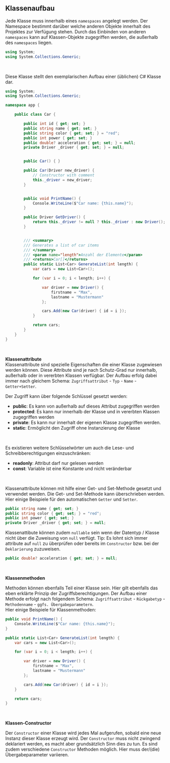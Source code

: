 ## Klassenaufbau
Jede Klasse muss innerhalb eines `namespaces` angelegt werden. Der Namespace bestimmt darüber welche anderen Objekte innerhalt des Projektes zur Verfügung stehen.
Durch das Einbinden von anderen `namespaces` kann auf Klassen-Objekte zugegriffen werden, die außerhalb des `namespaces` liegen.
```C#
using System;
using System.Collections.Generic;
```

<br />

Diese Klasse stellt den exemplarischen Aufbau einer (üblichen) C# Klasse dar.
```C#
using System;
using System.Collections.Generic;

namespace app {

    public class Car {

        public int id { get; set; }
        public string name { get; set; }
        public string color { get; set; } = "red";
        public int power { get; set; }
        public double? acceleration { get; set; } = null;
        private Driver _driver { get; set; } = null;


        public Car() { }

        public Car(Driver new_driver) {
            // Constructor with comment
            this._driver = new_driver;
        }


        public void PrintName() {
            Console.WriteLine($"Car name: {this.name}");
        }

        public Driver GetDriver() {
            return this._driver != null ? this._driver : new Driver();
        }


        /// <summary>
        /// Generates a list of car items
        /// </summary>
        /// <param name="length">Anzahl der Elemente</param>
        /// <returns>Car[]</returns>        
        public static List<Car> GenerateList(int length) {
            var cars = new List<Car>();

            for (var i = 0; i < length; i++) {

                var driver = new Driver() {
                    firstname = "Max",
                    lastname = "Mustermann"
                };

                cars.Add(new Car(driver) { id = i });
            }

            return cars;
        }
    }
}
```

<br />

**Klassenattribute**
<br>
Klassenattribute sind spezielle Eigenschaften die einer Klasse zugewiesen werden können. Diese Attribute sind je nach Schutz-Grad nur innerhalb, außerhalb oder in vererbten Klassen verfügbar.
Der Aufbau erfolg dabei immer nach gleichem Schema: `Zugriffsattribut` - `Typ` - `Name` - `Getter+Setter`.

Der Zugriff kann über folgende Schlüssel gesetzt werden:
- **public**: Es kann von außerhalb auf dieses Attribut zugegriffen werden
- **protected**: Es kann nur innerhalb der Klasse und in vererbten Klassen zugegriffen werden
- **private**: Es kann nur innerhalt der eigenen Klasse zugegriffen werden.
- **static**: Ermöglicht den Zugriff ohne Instanzierung der Klasse

<br>

Es existieren weitere Schlüsselwörter um auch die Lese- und Schreibberechtigungen einzuschränken:
- **readonly**: Attribut darf nur gelesen werden
- **const**: Variable ist eine Konstante und nicht veränderbar

<br>

Klassenattribute können mit hilfe einer Get- und Set-Methode gesetzt und verwendet werden. Die Get- und Set-Methode kann überschrieben werden. Hier einige Beispiele für den automatischen `Getter` und `Setter`.
```C#
public string name { get; set; }
public string color { get; set; } = "red";
public int power { get; set; }
private Driver _driver { get; set; } = null;
```

Klassenattibute können zudem `nullable` sein wenn der Datentyp / Klasse nicht über die Zuweisung von `null` verfügt. Tip: Es lohnt sich immer attribute auf `null` zu überprüfen oder bereits im `Constructor` bzw. bei der `Deklarierung` zuzuweisen.
```C#
public double? acceleration { get; set; } = null;
```

<br>

**Klassenmethoden**

Methoden können ebenfalls Teil einer Klasse sein. Hier gilt ebenfalls das eben erklärte Prinzip der Zugriffsberechtigungen. 
Der Aufbau einer Methode erfolgt nach folgendem Schema: `Zugriffsattribut` - `Rückgabetyp` - `Methodenname` - `ggfs. Übergabeparametern`.
<br>
Hier einige Beispiele für Klassenmethoden:

```C#
public void PrintName() {
    Console.WriteLine($"Car name: {this.name}");
}

public static List<Car> GenerateList(int length) {
    var cars = new List<Car>();

    for (var i = 0; i < length; i++) {

        var driver = new Driver() {
            firstname = "Max",
            lastname = "Mustermann"
        };

        cars.Add(new Car(driver) { id = i });
    }

    return cars;
}
```

<br>

**Klassen-Constructor**

Der `Constructor` einer Klasse wird jedes Mal aufgerufen, sobald eine neue Instanz dieser Klasse erzeugt wird. Der `Constructor` muss nicht zwingend deklariert werden, es macht aber grundsätzlich Sinn dies zu tun.
Es sind zudem verschiedene `Constructor` Methoden möglich. Hier muss der/(die) Übergabeparameter variieren. 